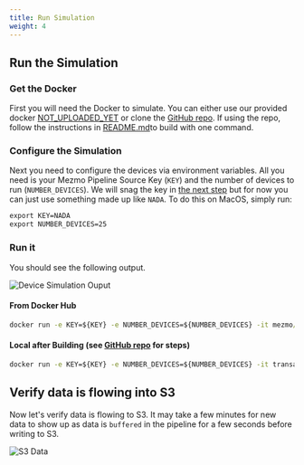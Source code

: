 ```yaml
---
title: Run Simulation
weight: 4
---
```


## Run the Simulation

### Get the Docker
First you will need the Docker to simulate.  You can either use our provided docker [NOT_UPLOADED_YET](#) or clone the [GitHub repo](https://github.com/answerbook/financialTransactionDeviceSim).  If using the repo, follow the instructions in [README.md](https://github.com/answerbook/financialTransactionDeviceSim/README.md)to build with one command.

### Configure the Simulation
Next you need to configure the devices via environment variables.  All you need is your Mezmo Pipeline Source Key (`KEY`) and the number of devices to run (`NUMBER_DEVICES`).  We will snag the key in [the next step](/content/en/transaction-to-s3/docs/sources.md) but for now you can just use something made up like `NADA`.  To do this on MacOS, simply run:

```cmd
export KEY=NADA
export NUMBER_DEVICES=25
```

### Run it
You should see the following output.

![Device Simulation Ouput](../../images/device_simulation_output.png)

#### From Docker Hub
```cmd
docker run -e KEY=${KEY} -e NUMBER_DEVICES=${NUMBER_DEVICES} -it mezmo/transaction-device-sim:0.1.0
```

#### Local after Building (see [GitHub repo](https://github.com/logdna/financialTransactionDeviceSim#build-the-docker-image) for steps)
```cmd
docker run -e KEY=${KEY} -e NUMBER_DEVICES=${NUMBER_DEVICES} -it transaction-device-sim
```

## Verify data is flowing into S3

Now let's verify data is flowing to S3.  It may take a few minutes for new data to show up as data is `buffered` in the pipeline for a few seconds before writing to S3.

![S3 Data](../../images/s3_data.png)